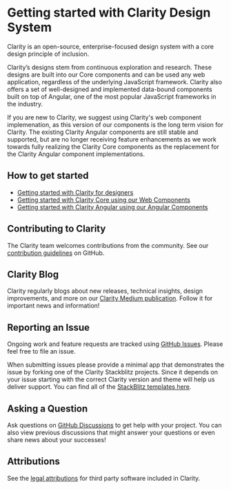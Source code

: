 # Getting started with Clarity Design System

Clarity is an open-source, enterprise-focused design system with a core design principle of inclusion.

Clarity’s designs stem from continuous exploration and research. These designs are built into our Core components and can be used any web application, regardless of the underlying JavaScript framework. Clarity also offers a set of well-designed and implemented data-bound components built on top of Angular, one of the most popular JavaScript frameworks in the industry.

If you are new to Clarity, we suggest using Clarity's web component implemenation, as this version of our components is the long term vision for Clarity. The existing Clarity Angular components are still stable and supported, but are no longer receiving feature enhancements as we work towards fully realizing the Clarity Core components as the replacement for the Clarity Angular component implementations.

## How to get started

- [Getting started with Clarity for designers](/get-started/design/)
- [Getting started with Clarity Core using our Web Components](/get-started/developing/)
- [Getting started with Clarity Angular using our Angular Components](/get-started/developing/angular/)

## Contributing to Clarity

The Clarity team welcomes contributions from the community. See our [contribution guidelines](https://github.com/vmware-clarity/core/blob/main/docs/CONTRIBUTING.md) on GitHub.

## Clarity Blog

Clarity regularly blogs about new releases, technical insights, design improvements, and more on our [Clarity Medium publication](https://medium.com/claritydesignsystem). Follow it for important news and information!

## Reporting an Issue

Ongoing work and feature requests are tracked using [GitHub Issues](https://github.com/vmware/clarity/issues). Please feel free to file an issue.

When submitting issues please provide a minimal app that demonstrates the issue by forking one of the Clarity Stackblitz projects. Since it depends on your issue starting with the correct Clarity version and theme will help us deliver support. You can find all of the [StackBlitz templates here](https://stackblitz.com/@clr-team).

## Asking a Question

Ask questions on [GitHub Discussions](https://github.com/vmware/clarity/discussions) to get help with your project. You can also view previous discussions that might answer your questions or even share news about your successes!

## Attributions

See the [legal attributions](https://github.com/vmware/clarity/blob/master/docs/ATTRIBUTION.md) for third party software included in Clarity.
